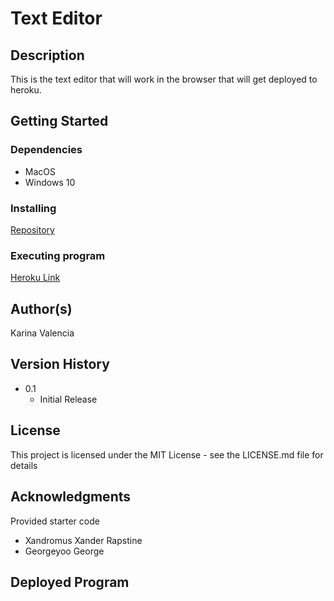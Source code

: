# Text Editor

## Description

This is the text editor that will work in the browser that will get deployed to heroku.

## Getting Started

### Dependencies

* MacOS
* Windows 10

### Installing

[Repository](https://github.com/Valencia01/text-editor)

### Executing program

[Heroku Link]()

## Author(s)

Karina Valencia

## Version History

* 0.1
    * Initial Release

## License

This project is licensed under the MIT License - see the LICENSE.md file for details

## Acknowledgments

Provided starter code
- Xandromus Xander Rapstine
- Georgeyoo George

## Deployed Program

![]()